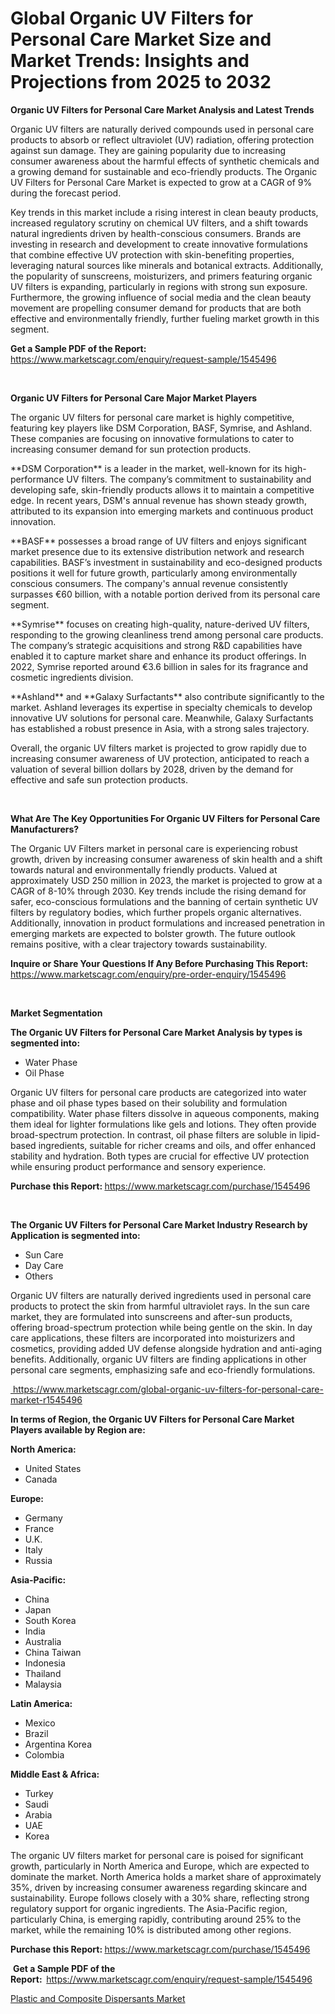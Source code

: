 <p><h1>Global Organic UV Filters for Personal Care Market Size and Market Trends: Insights and Projections from 2025 to 2032</h1></p><p><strong>Organic UV Filters for Personal Care Market Analysis and Latest Trends</strong></p>
<p><p>Organic UV filters are naturally derived compounds used in personal care products to absorb or reflect ultraviolet (UV) radiation, offering protection against sun damage. They are gaining popularity due to increasing consumer awareness about the harmful effects of synthetic chemicals and a growing demand for sustainable and eco-friendly products. The Organic UV Filters for Personal Care Market is expected to grow at a CAGR of 9% during the forecast period. </p><p>Key trends in this market include a rising interest in clean beauty products, increased regulatory scrutiny on chemical UV filters, and a shift towards natural ingredients driven by health-conscious consumers. Brands are investing in research and development to create innovative formulations that combine effective UV protection with skin-benefiting properties, leveraging natural sources like minerals and botanical extracts. Additionally, the popularity of sunscreens, moisturizers, and primers featuring organic UV filters is expanding, particularly in regions with strong sun exposure. Furthermore, the growing influence of social media and the clean beauty movement are propelling consumer demand for products that are both effective and environmentally friendly, further fueling market growth in this segment.</p></p>
<p><strong>Get a Sample PDF of the Report:&nbsp;</strong> <a href="https://www.marketscagr.com/enquiry/request-sample/1545496?utm_campaign=1126&utm_medium=2&utm_source=Github&utm_content=ia&utm_term=02022025&utm_id=organic-uv-filters-for-personal-care">https://www.marketscagr.com/enquiry/request-sample/1545496</a></p>
<p>&nbsp;</p>
<p><strong>Organic UV Filters for Personal Care Major Market Players</strong></p>
<p><p>The organic UV filters for personal care market is highly competitive, featuring key players like DSM Corporation, BASF, Symrise, and Ashland. These companies are focusing on innovative formulations to cater to increasing consumer demand for sun protection products.</p><p>**DSM Corporation** is a leader in the market, well-known for its high-performance UV filters. The company’s commitment to sustainability and developing safe, skin-friendly products allows it to maintain a competitive edge. In recent years, DSM's annual revenue has shown steady growth, attributed to its expansion into emerging markets and continuous product innovation.</p><p>**BASF** possesses a broad range of UV filters and enjoys significant market presence due to its extensive distribution network and research capabilities. BASF’s investment in sustainability and eco-designed products positions it well for future growth, particularly among environmentally conscious consumers. The company's annual revenue consistently surpasses €60 billion, with a notable portion derived from its personal care segment.</p><p>**Symrise** focuses on creating high-quality, nature-derived UV filters, responding to the growing cleanliness trend among personal care products. The company’s strategic acquisitions and strong R&D capabilities have enabled it to capture market share and enhance its product offerings. In 2022, Symrise reported around €3.6 billion in sales for its fragrance and cosmetic ingredients division.</p><p>**Ashland** and **Galaxy Surfactants** also contribute significantly to the market. Ashland leverages its expertise in specialty chemicals to develop innovative UV solutions for personal care. Meanwhile, Galaxy Surfactants has established a robust presence in Asia, with a strong sales trajectory.</p><p>Overall, the organic UV filters market is projected to grow rapidly due to increasing consumer awareness of UV protection, anticipated to reach a valuation of several billion dollars by 2028, driven by the demand for effective and safe sun protection products.</p></p>
<p>&nbsp;</p>
<p><strong>What Are The Key Opportunities For Organic UV Filters for Personal Care Manufacturers?</strong></p>
<p><p>The Organic UV Filters market in personal care is experiencing robust growth, driven by increasing consumer awareness of skin health and a shift towards natural and environmentally friendly products. Valued at approximately USD 250 million in 2023, the market is projected to grow at a CAGR of 8-10% through 2030. Key trends include the rising demand for safer, eco-conscious formulations and the banning of certain synthetic UV filters by regulatory bodies, which further propels organic alternatives. Additionally, innovation in product formulations and increased penetration in emerging markets are expected to bolster growth. The future outlook remains positive, with a clear trajectory towards sustainability.</p></p>
<p><strong>Inquire or Share Your Questions If Any Before Purchasing This Report:</strong> <a href="https://www.marketscagr.com/enquiry/pre-order-enquiry/1545496?utm_campaign=1126&utm_medium=2&utm_source=Github&utm_content=ia&utm_term=02022025&utm_id=organic-uv-filters-for-personal-care">https://www.marketscagr.com/enquiry/pre-order-enquiry/1545496</a></p>
<p>&nbsp;</p>
<p><strong>Market Segmentation</strong></p>
<p><strong>The Organic UV Filters for Personal Care Market Analysis by types is segmented into:</strong></p>
<p><ul><li>Water Phase</li><li>Oil Phase</li></ul></p>
<p><p>Organic UV filters for personal care products are categorized into water phase and oil phase types based on their solubility and formulation compatibility. Water phase filters dissolve in aqueous components, making them ideal for lighter formulations like gels and lotions. They often provide broad-spectrum protection. In contrast, oil phase filters are soluble in lipid-based ingredients, suitable for richer creams and oils, and offer enhanced stability and hydration. Both types are crucial for effective UV protection while ensuring product performance and sensory experience.</p></p>
<p><strong>Purchase this Report:&nbsp;</strong><a href="https://www.marketscagr.com/purchase/1545496?utm_campaign=1126&utm_medium=2&utm_source=Github&utm_content=ia&utm_term=02022025&utm_id=organic-uv-filters-for-personal-care">https://www.marketscagr.com/purchase/1545496</a></p>
<p>&nbsp;</p>
<p><strong>The Organic UV Filters for Personal Care Market Industry Research by Application is segmented into:</strong></p>
<p><ul><li>Sun Care</li><li>Day Care</li><li>Others</li></ul></p>
<p><p>Organic UV filters are naturally derived ingredients used in personal care products to protect the skin from harmful ultraviolet rays. In the sun care market, they are formulated into sunscreens and after-sun products, offering broad-spectrum protection while being gentle on the skin. In day care applications, these filters are incorporated into moisturizers and cosmetics, providing added UV defense alongside hydration and anti-aging benefits. Additionally, organic UV filters are finding applications in other personal care segments, emphasizing safe and eco-friendly formulations.</p></p>
<p><a href="https://www.marketscagr.com/global-organic-uv-filters-for-personal-care-market-r1545496?utm_campaign=1126&utm_medium=2&utm_source=Github&utm_content=ia&utm_term=02022025&utm_id=organic-uv-filters-for-personal-care">&nbsp;https://www.marketscagr.com/global-organic-uv-filters-for-personal-care-market-r1545496</a></p>
<p><strong>In terms of Region, the Organic UV Filters for Personal Care Market Players available by Region are:</strong></p>
<p>
    <p> <strong> North America: </strong>
        <ul>
            <li>United States</li>
            <li>Canada</li>
        </ul>
        </p> 
    <p> <strong> Europe: </strong>
        <ul>
            <li>Germany</li>
            <li>France</li>
            <li>U.K.</li>
            <li>Italy</li>
            <li>Russia</li>
        </ul>
        </p> 
    <p> <strong> Asia-Pacific: </strong>
        <ul>
            <li>China</li>
            <li>Japan</li>
            <li>South Korea</li>
            <li>India</li>
            <li>Australia</li>
            <li>China Taiwan</li>
            <li>Indonesia</li>
            <li>Thailand</li>
            <li>Malaysia</li>
        </ul>
        </p> 
    <p> <strong> Latin America: </strong>
        <ul>
            <li>Mexico</li>
            <li>Brazil</li>
            <li>Argentina Korea</li>
            <li>Colombia</li>
        </ul>
        </p> 
    <p> <strong> Middle East & Africa: </strong>
        <ul>
            <li>Turkey</li>
            <li>Saudi</li>
            <li>Arabia</li>
            <li>UAE</li>
            <li>Korea</li>
        </ul>
    </p>
    </p>
<p><p>The organic UV filters market for personal care is poised for significant growth, particularly in North America and Europe, which are expected to dominate the market. North America holds a market share of approximately 35%, driven by increasing consumer awareness regarding skincare and sustainability. Europe follows closely with a 30% share, reflecting strong regulatory support for organic ingredients. The Asia-Pacific region, particularly China, is emerging rapidly, contributing around 25% to the market, while the remaining 10% is distributed among other regions.</p></p>
<p><strong>Purchase this Report: </strong><a href="https://www.marketscagr.com/purchase/1545496?utm_campaign=1126&utm_medium=2&utm_source=Github&utm_content=ia&utm_term=02022025&utm_id=organic-uv-filters-for-personal-care">https://www.marketscagr.com/purchase/1545496</a></p>
<p>&nbsp;<strong>Get a Sample PDF of the Report:&nbsp;&nbsp;</strong><a href="https://www.marketscagr.com/enquiry/request-sample/1545496?utm_campaign=1126&utm_medium=2&utm_source=Github&utm_content=ia&utm_term=02022025&utm_id=organic-uv-filters-for-personal-care">https://www.marketscagr.com/enquiry/request-sample/1545496</a></p>
<p><strong></strong></p>
<p><p><a href="https://github.com/julyju69/Market-Research-Report-List-5/blob/main/plastic-and-composite-dispersants-market.md?utm_campaign=1126&utm_medium=2&utm_source=Github&utm_content=ia&utm_term=02022025&utm_id=organic-uv-filters-for-personal-care">Plastic and Composite Dispersants Market</a></p></p>